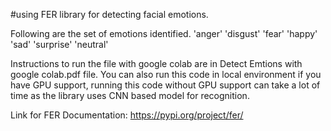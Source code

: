 #using FER library for detecting facial emotions.

Following are the set of emotions identified.
'anger'
'disgust' 
'fear'
'happy'
'sad'
'surprise'
'neutral'


Instructions to run the file with google colab are in Detect Emtions with google colab.pdf file. 
You can also run this code in local environment if you have GPU support, running this code without GPU support can take a lot of time as the library uses CNN based model for recognition. 

Link for FER Documentation: https://pypi.org/project/fer/
